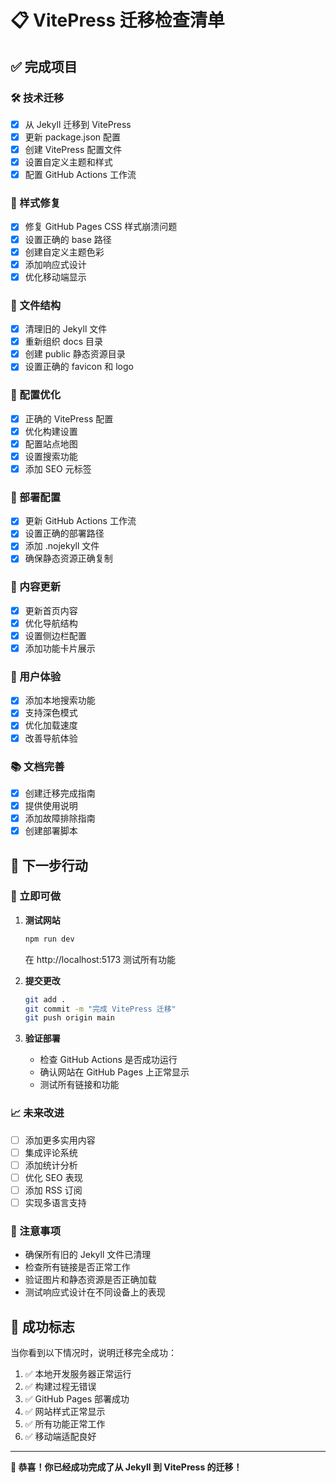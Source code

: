 # 📋 VitePress 迁移检查清单

## ✅ 完成项目

### 🛠️ 技术迁移
- [x] 从 Jekyll 迁移到 VitePress
- [x] 更新 package.json 配置
- [x] 创建 VitePress 配置文件
- [x] 设置自定义主题和样式
- [x] 配置 GitHub Actions 工作流

### 🎨 样式修复
- [x] 修复 GitHub Pages CSS 样式崩溃问题
- [x] 设置正确的 base 路径
- [x] 创建自定义主题色彩
- [x] 添加响应式设计
- [x] 优化移动端显示

### 📁 文件结构
- [x] 清理旧的 Jekyll 文件
- [x] 重新组织 docs 目录
- [x] 创建 public 静态资源目录
- [x] 设置正确的 favicon 和 logo

### 🔧 配置优化
- [x] 正确的 VitePress 配置
- [x] 优化构建设置
- [x] 配置站点地图
- [x] 设置搜索功能
- [x] 添加 SEO 元标签

### 🚀 部署配置
- [x] 更新 GitHub Actions 工作流
- [x] 设置正确的部署路径
- [x] 添加 .nojekyll 文件
- [x] 确保静态资源正确复制

### 📝 内容更新
- [x] 更新首页内容
- [x] 优化导航结构
- [x] 设置侧边栏配置
- [x] 添加功能卡片展示

### 🎯 用户体验
- [x] 添加本地搜索功能
- [x] 支持深色模式
- [x] 优化加载速度
- [x] 改善导航体验

### 📚 文档完善
- [x] 创建迁移完成指南
- [x] 提供使用说明
- [x] 添加故障排除指南
- [x] 创建部署脚本

## 🔄 下一步行动

### 🎯 立即可做
1. **测试网站**
   ```bash
   npm run dev
   ```
   在 http://localhost:5173 测试所有功能

2. **提交更改**
   ```bash
   git add .
   git commit -m "完成 VitePress 迁移"
   git push origin main
   ```

3. **验证部署**
   - 检查 GitHub Actions 是否成功运行
   - 确认网站在 GitHub Pages 上正常显示
   - 测试所有链接和功能

### 📈 未来改进
- [ ] 添加更多实用内容
- [ ] 集成评论系统
- [ ] 添加统计分析
- [ ] 优化 SEO 表现
- [ ] 添加 RSS 订阅
- [ ] 实现多语言支持

### 🐛 注意事项
- 确保所有旧的 Jekyll 文件已清理
- 检查所有链接是否正常工作
- 验证图片和静态资源是否正确加载
- 测试响应式设计在不同设备上的表现

## 🎉 成功标志

当你看到以下情况时，说明迁移完全成功：

1. ✅ 本地开发服务器正常运行
2. ✅ 构建过程无错误
3. ✅ GitHub Pages 部署成功
4. ✅ 网站样式正常显示
5. ✅ 所有功能正常工作
6. ✅ 移动端适配良好

---

**🎊 恭喜！你已经成功完成了从 Jekyll 到 VitePress 的迁移！**
